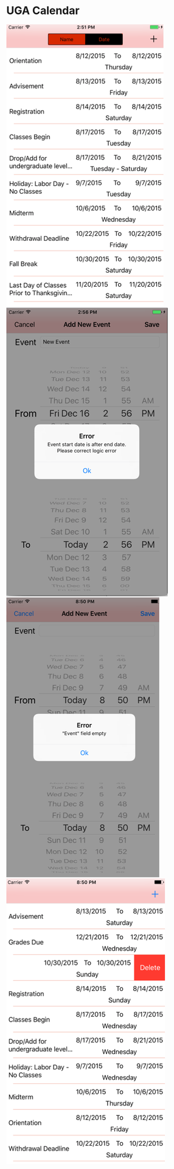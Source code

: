 <h1>UGA Calendar</h1>
<img src="app 1.png">
<img src="app 2.png">
<img src="app 3.png">
<img src="app 4.png">

